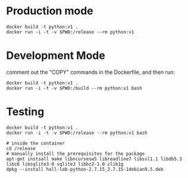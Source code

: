 # Production mode

    docker build -t python:v1 .
    docker run -i -t -v $PWD:/release --rm python:v1

# Development Mode

comment out the "COPY" commands in the Dockerfile, and then run:

    docker build -t python:v1 .
    docker run -i -t -v $PWD:/build --rm python:v1 bash

# Testing

    docker build -t python:v1 .
    docker run -i -t -v $PWD:/release --rm python:v1 bash

    # inside the container
    cd /release
    # manually install the prerequisites for the package
    apt-get instsall make libncursesw5 libreadline7 libssl1.1 libdb5.3 libc6 libsqlite3-0 sqlite3 libbz2-1.0 zlib1g
    dpkg --install hall-lab-python-2.7.15_2.7.15-1debian9.5.deb
